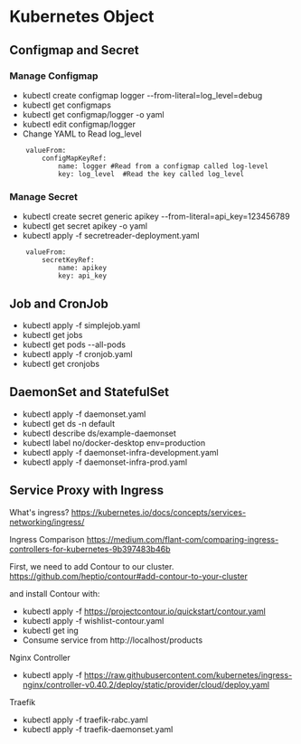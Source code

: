 # Kubernetes Object
## Configmap and Secret
### Manage Configmap
* kubectl create configmap logger --from-literal=log_level=debug
* kubectl get configmaps
* kubectl get configmap/logger -o yaml
* kubectl edit configmap/logger
* Change YAML to Read log_level

```
    valueFrom:
        configMapKeyRef:
            name: logger #Read from a configmap called log-level
            key: log_level  #Read the key called log_level
```

### Manage Secret
* kubectl create secret generic apikey --from-literal=api_key=123456789
* kubectl get secret apikey -o yaml
* kubectl apply -f secretreader-deployment.yaml

```
    valueFrom:
        secretKeyRef:
            name: apikey
            key: api_key
```

## Job and CronJob
* kubectl apply -f simplejob.yaml
* kubectl get jobs
* kubectl get pods --all-pods
* kubectl apply -f cronjob.yaml
* kubectl get cronjobs

## DaemonSet and StatefulSet
* kubectl apply -f daemonset.yaml
* kubectl get ds -n default
* kubectl describe ds/example-daemonset
* kubectl label no/docker-desktop env=production
* kubectl apply -f daemonset-infra-development.yaml
* kubectl apply -f daemonset-infra-prod.yaml

## Service Proxy with Ingress
What's ingress?
https://kubernetes.io/docs/concepts/services-networking/ingress/

Ingress Comparison
https://medium.com/flant-com/comparing-ingress-controllers-for-kubernetes-9b397483b46b

First, we need to add Contour to our cluster.
https://github.com/heptio/contour#add-contour-to-your-cluster

and install Contour with:

* kubectl apply -f https://projectcontour.io/quickstart/contour.yaml
* kubectl apply -f wishlist-contour.yaml
* kubectl get ing
* Consume service from http://localhost/products

Nginx Controller
* kubectl apply -f https://raw.githubusercontent.com/kubernetes/ingress-nginx/controller-v0.40.2/deploy/static/provider/cloud/deploy.yaml

Traefik
* kubectl apply -f traefik-rabc.yaml
* kubectl apply -f traefik-daemonset.yaml